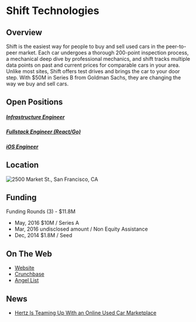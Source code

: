 # Shift Technologies
## Overview
Shift is the easiest way for people to buy and sell used cars in the peer-to-peer market. Each car undergoes a thorough 200-point inspection process, a mechanical deep dive by professional mechanics, and shift tracks multiple data points on past and current prices for comparable cars in your area. Unlike most sites, Shift offers test drives and brings the car to your door step. With $50M in Series B from Goldman Sachs, they are changing the way we buy and sell cars.  

## Open Positions
##### [Infrastructure Engineer](infrastructure-engineer.md)
##### [Fullstack Engineer (React/Go)](full-stack-engineer-react-go.md)
##### [iOS Engineer](ios-engineer.md)

## Location
![2500 Market St., San Francisco, CA](https://maps.googleapis.com/maps/api/staticmap?center=2500+Market+St.,+San+Francisco,+CA&zoom=13&scale=false&size=600x300&maptype=roadmap&format=png&visual_refresh=true&markers=size:mid%7Ccolor:0xff0000%7Clabel:%7C2500+Market+St,+San+Francisco,+CA)

## Funding
Funding Rounds (3) - $11.8M
+ May, 2016	$10M / Series A
+ Mar, 2016	undisclosed amount / Non Equity Assistance
+ Dec, 2014	$1.8M / Seed

## On The Web
+ [Website](https://shift.com)
+ [Crunchbase](https://www.crunchbase.com/organization/shift-technology#/entity)
+ [Angel List](https://angel.co/shift)

## News
+ [Hertz Is Teaming Up With an Online Used Car Marketplace](http://fortune.com/2016/12/13/shift-partners-hertz)
